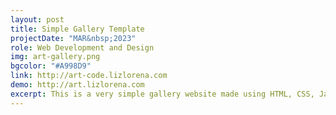 ```yaml
---
layout: post
title: Simple Gallery Template
projectDate: "MAR&nbsp;2023"
role: Web Development and Design
img: art-gallery.png
bgcolor: "#A998D9"
link: http://art-code.lizlorena.com
demo: http://art.lizlorena.com
excerpt: This is a very simple gallery website made using HTML, CSS, Javascript, jQuery, and UI Kit. Display your art or other images. Feel free to use this template.
---
```

